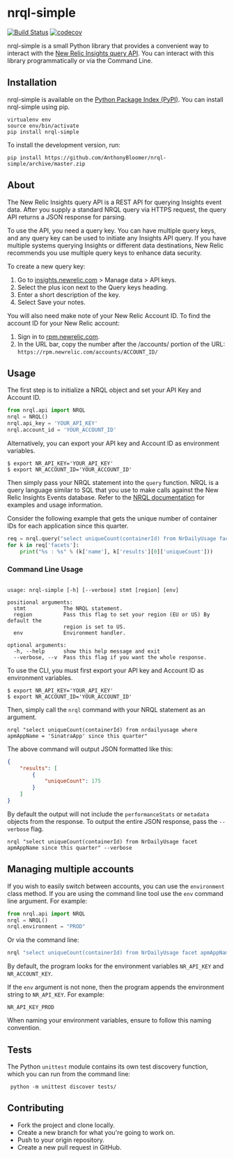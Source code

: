 # nrql-simple

[![Build Status](https://travis-ci.org/AnthonyBloomer/nrql-simple.svg?branch=master)](https://travis-ci.org/AnthonyBloomer/nrql-simple)
[![codecov](https://codecov.io/gh/AnthonyBloomer/nrql-simple/branch/master/graph/badge.svg)](https://codecov.io/gh/AnthonyBloomer/nrql-simple)

nrql-simple is a small Python library that provides a convenient way to interact with the [New Relic Insights query API](https://docs.newrelic.com/docs/insights/insights-api/get-data/query-insights-event-data-api). You can interact with this library programmatically or via the Command Line.

## Installation


nrql-simple is available on the [Python Package Index (PyPI)](https://pypi.org/project/nrql-simple/). You can install nrql-simple using pip.

```
virtualenv env
source env/bin/activate
pip install nrql-simple
```

To install the development version, run:

```
pip install https://github.com/AnthonyBloomer/nrql-simple/archive/master.zip
```

## About

The New Relic Insights query API is a REST API for querying Insights event data. After you supply a standard NRQL query via HTTPS request, the query API returns a JSON response for parsing.

To use the API, you need a query key. You can have multiple query keys, and any query key can be used to initiate any Insights API query. If you have multiple systems querying Insights or different data destinations, New Relic recommends you use multiple query keys to enhance data security.

To create a new query key:

1. Go to [insights.newrelic.com](https://insights.newrelic.com) > Manage data > API keys.
2. Select the plus icon next to the Query keys heading.
3. Enter a short description of the key.
4. Select Save your notes.

You will also need make note of your New Relic Account ID. To find the account ID for your New Relic account:

1. Sign in to [rpm.newrelic.com](https://rpm.newrelic.com).
2. In the URL bar, copy the number after the /accounts/ portion of the URL: `https://rpm.newrelic.com/accounts/ACCOUNT_ID/`

## Usage

The first step is to initialize a NRQL object and set your API Key and Account ID.

``` python
from nrql.api import NRQL
nrql = NRQL()
nrql.api_key = 'YOUR_API_KEY'
nrql.account_id = 'YOUR_ACCOUNT_ID'
```

Alternatively, you can export your API key and Account ID as environment variables.

```
$ export NR_API_KEY='YOUR_API_KEY'
$ export NR_ACCOUNT_ID='YOUR_ACCOUNT_ID'
```

Then simply pass your NRQL statement into the `query` function. NRQL is a query language similar to SQL that you use to make calls against the New Relic Insights Events database. Refer to the [NRQL documentation](https://docs.newrelic.com/docs/insights/nrql-new-relic-query-language/nrql-resources/nrql-syntax-components-functions) for examples and usage information.

Consider the following example that gets the unique number of container IDs for each application since this quarter.

``` python
req = nrql.query("select uniqueCount(containerId) from NrDailyUsage facet apmAppName since this quarter")
for k in req['facets']:
    print("%s : %s" % (k['name'], k['results'][0]['uniqueCount']))
```

### Command Line Usage

```

usage: nrql-simple [-h] [--verbose] stmt [region] [env]

positional arguments:
  stmt            The NRQL statement.
  region          Pass this flag to set your region (EU or US) By default the
                  region is set to US.
  env             Environment handler.

optional arguments:
  -h, --help      show this help message and exit
  --verbose, --v  Pass this flag if you want the whole response.
```

To use the CLI, you must first export your API key and Account ID as environment variables. 


```
$ export NR_API_KEY='YOUR_API_KEY'
$ export NR_ACCOUNT_ID='YOUR_ACCOUNT_ID'
```


Then, simply call the `nrql` command with your NRQL statement as an argument.

```
nrql "select uniqueCount(containerId) from nrdailyusage where apmAppName = 'SinatraApp' since this quarter"
```

The above command will output JSON formatted like this:

``` json
{
    "results": [
        {
            "uniqueCount": 175
        }
    ]
}
```

By default the output will not include the `performanceStats` or `metadata` objects from the response. 
To output the entire JSON response, pass the `--verbose` flag.

```
nrql "select uniqueCount(containerId) from NrDailyUsage facet apmAppName since this quarter" --verbose
```

## Managing multiple accounts

If you wish to easily switch between accounts, you can use the `environment` class method.
If you are using the command line tool use the `env` command line argument. For example:

```python
from nrql.api import NRQL
nrql = NRQL()
nrql.environment = "PROD"
```

Or via the command line:

``` bash
nrql "select uniqueCount(containerId) from NrDailyUsage facet apmAppName since this quarter" env='PROD'
```

By default, the program looks for the environment variables `NR_API_KEY` and `NR_ACCOUNT_KEY`. 

If the `env` argument is not none, then the program appends the environment string to `NR_API_KEY`. For example:

```
NR_API_KEY_PROD
```

When naming your environment variables, ensure to follow this naming convention.

## Tests

The Python `unittest` module contains its own test discovery function, which you can run from the command line:

```
 python -m unittest discover tests/
```


## Contributing

- Fork the project and clone locally.
- Create a new branch for what you're going to work on.
- Push to your origin repository.
- Create a new pull request in GitHub.

